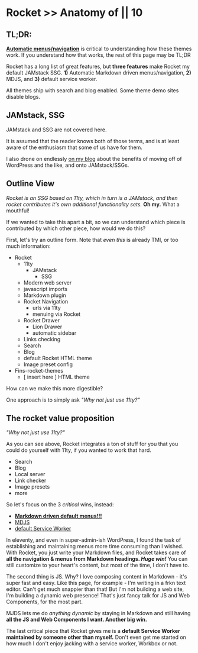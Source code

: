# Rocket >> Anatomy of || 10

## TL;DR:

**[Automatic menus/navigation](https://rocket.modern-web.dev/guides/first-pages/manage-sidebar/)** is critical to understanding how these themes work. If you understand how that works, the rest of this page may be TL;DR

Rocket has a long list of great features, but **three features** make Rocket my default JAMstack SSG. **1)** Automatic Markdown driven menus/navigation, **2)** MDJS, and **3)** default service worker.

All themes ship with search and blog enabled. Some theme demo sites disable blogs.

## JAMstack, SSG

JAMstack and SSG are not covered here. 

It is assumed that the reader knows both of those terms, and is at least aware of the enthusiasm that some of us have for them.

I also drone on endlessly [on my blog](/blog/) about the benefits of moving off of WordPress and the like, and onto JAMstack/SSGs.

## Outline View

_Rocket is an SSG based on 11ty, which in turn is a JAMstack, and then rocket contributes it's own additional functionality sets._ **Oh my.** What a mouthful!

If we wanted to take this apart a bit, so we can understand which piece is contributed by which other piece, how would we do this?

First, let's try an outline form. Note that _even this_ is already TMI, or too much information:

- Rocket
  - 11ty
    - JAMstack
      - SSG
  - Modern web server
  - javascript imports
  - Markdown plugin
  - Rocket Navigation
    - urls via 11ty
    - menuing via Rocket
  - Rocket Drawer
    - Lion Drawer
    - automatic sidebar
  - Links checking
  - Search
  - Blog
  - default Rocket HTML theme
  - Image preset config
- Fins-rocket-themes
  - [ insert here ] HTML theme

How can we make this more digestible?

One approach is to simply ask _"Why not just use 11ty?"_

## The rocket value proposition

_"Why not just use 11ty?"_ 

As you can see above, Rocket integrates a ton of stuff for you that you could do yourself with 11ty, if you wanted to work that hard.

- Search
- Blog
- Local server
- Link checker
- Image presets
- more

So let's focus on the 3 _critical_ wins, instead:

- **[Markdown driven default menus!!!](https://rocket.modern-web.dev/guides/first-pages/manage-sidebar/)**
- [MDJS](https://rocket.modern-web.dev/docs/markdown-javascript/overview/)
- [default Service Worker](https://rocket.modern-web.dev/docs/configuration/service-worker/)

In eleventy, and even in super-admin-ish WordPress, I found the task of establishing and maintaining menus more time consuming than I wished. With Rocket, you just write your Markdown files, and Rocket takes care of **all the navigation & menus from Markdown headings. _Huge win!_** You can still customize to your heart's content, but most of the time, I don't have to.

The second thing is JS. Why? I love composing content in Markdown - it's super fast and easy. Like this page, for example - I'm writing in a frkn text editor. Can't get much snappier than that! But I'm not building a web site, I'm building a dynamic web presence! That's just fancy talk for JS and Web Components, for the most part.

MJDS lets me do _anything dynamic_ by staying in Markdown and still having **all the JS and Web Components I want. Another big win.**

The last critical piece that Rocket gives me is a **default Service Worker maintained by someone other than myself.** Don't even get me started on how much I don't enjoy jacking with a service worker, Workbox or not.
